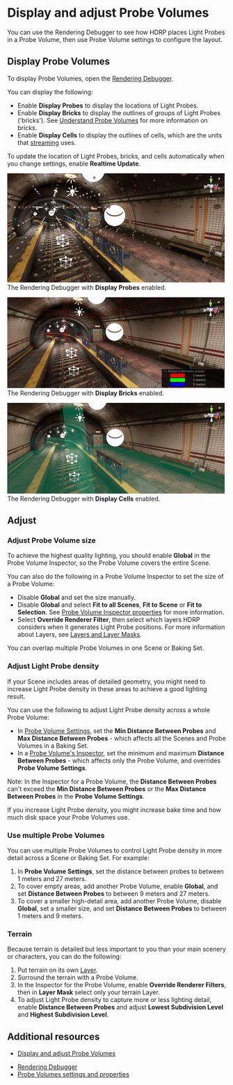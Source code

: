 # Display and adjust Probe Volumes

You can use the Rendering Debugger to see how HDRP places Light Probes in a Probe Volume, then use Probe Volume settings to configure the layout.

## Display Probe Volumes

To display Probe Volumes, open the [Rendering Debugger](Render-Pipeline-Debug-Window.md#ProbeVolume).

You can display the following:

- Enable **Display Probes** to display the locations of Light Probes.
- Enable **Display Bricks** to display the outlines of groups of Light Probes ('bricks'). See [Understand Probe Volumes](probevolumes-concept.md#brick-size-and-light-probe-density) for more information on bricks.
- Enable **Display Cells** to display the outlines of cells, which are the units that [streaming](probevolumes-streaming.md) uses.

To update the location of Light Probes, bricks, and cells automatically when you change settings, enable **Realtime Update**.

![](Images/probevolumes-debug-displayprobes.PNG)<br/>
The Rendering Debugger with **Display Probes** enabled.

![](Images/probevolumes-debug-displayprobebricks1.PNG)<br/>
The Rendering Debugger with **Display Bricks** enabled.

![](Images/probevolumes-debug-displayprobecells.PNG)<br/>
The Rendering Debugger with **Display Cells** enabled.

## Adjust

### Adjust Probe Volume size

To achieve the highest quality lighting, you should enable **Global** in the Probe Volume Inspector, so the Probe Volume covers the entire Scene.

You can also do the following in a Probe Volume Inspector to set the size of a Probe Volume:

- Disable **Global** and set the size manually.
- Disable **Global** and select **Fit to all Scenes**, **Fit to Scene** or **Fit to Selection**. See [Probe Volume Inspector properties](probevolumes-settings.md#probe-volume-properties) for more information.
- Select **Override Renderer Filter**, then select which layers HDRP considers when it generates Light Probe positions. For more information about Layers, see [Layers and Layer Masks](https://docs.unity3d.com/Manual/layers-and-layermasks.html).

You can overlap multiple Probe Volumes in one Scene or Baking Set.

### Adjust Light Probe density

If your Scene includes areas of detailed geometry, you might need to increase Light Probe density in these areas to achieve a good lighting result.

You can use the following to adjust Light Probe density across a whole Probe Volume:

- In [Probe Volume Settings](probevolumes-settings.md#probe-volume-settings), set the **Min Distance Between Probes** and **Max Distance Between Probes** - which affects all the Scenes and Probe Volumes in a Baking Set.
- In a [Probe Volume's Inspector](probevolumes-settings.md#probe-volume-properties), set the minimum and maximum **Distance Between Probes** - which affects only the Probe Volume, and overrides **Probe Volume Settings**.

Note: In the Inspector for a Probe Volume, the **Distance Between Probes** can't exceed the **Min Distance Between Probes** or the **Max Distance Between Probes** in the **Probe Volume Settings**.

If you increase Light Probe density, you might increase bake time and how much disk space your Probe Volumes use. 

### Use multiple Probe Volumes

You can use multiple Probe Volumes to control Light Probe density in more detail across a Scene or Baking Set. For example:

1. In **Probe Volume Settings**, set the distance between probes to between 1 meters and 27 meters.
2. To cover empty areas, add another Probe Volume, enable **Global**, and set **Distance Between Probes** to between 9 meters and 27 meters.
3. To cover a smaller high-detail area, add another Probe Volume, disable **Global**, set a smaller size, and set **Distance Between Probes** to between 1 meters and 9 meters.

### Terrain

Because terrain is detailed but less important to you than your main scenery or characters, you can do the following:

1. Put terrain on its own [Layer](https://docs.unity3d.com/Manual/layers-and-layermasks.html).
2. Surround the terrain with a Probe Volume.
3. In the Inspector for the Probe Volume, enable **Override Renderer Filters**, then in **Layer Mask** select only your terrain Layer.
4. To adjust Light Probe density to capture more or less lighting detail, enable **Distance Between Probes** and adjust **Lowest Subdivision Level** and **Highest Subdivision Level**.

## Additional resources

- [Display and adjust Probe Volumes](probevolumes-showandadjust.md)
* [Rendering Debugger](Render-Pipeline-Debug-Window.md#probe-volume)
* [Probe Volumes settings and properties](probevolumes-settings.md)
